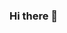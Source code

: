 ### Hi there 👋

<!--
**A243086/A243086** is a ✨ _special_ ✨ repository because its `README.md` (this file) appears on your GitHub profile.

Here are some ideas to get you started:

- 🔭 I’m currently working on analysing ECG signal processing using python programming.

Electrocardiogram (ECG) signal processing is an important task in cardiology and biomedical engineering. The purpose of this repository is to collect algorithms and tools for processing ECG signals with the goal of detecting and analyzing heart electrical activity.

A detailed README file is included in the repository, which provides an overview of the project and instructions for using the tools and algorithms. There is information in the README file regarding the installation of the necessary dependencies and the procedure for running the code. Furthermore, the article explains the different algorithms and techniques used to process ECG signals, including filtering, segmentation, feature extraction, and classification.

A number of sample ECG signals are available in the repository that can be used for testing and validation purposes. Also included is code for visualizing and analyzing ECG signals, such as their amplitude, frequency, and duration.

There are a number of applications for the ECG signal processing tools available in this repository, such as the diagnosis of arrhythmias, the detection of myocardial infarction, and the monitoring of the effects of drugs on the heart. Researchers and clinicians in the field of cardiology can benefit from this repository by gaining a better understanding of ECG signals and developing more effective diagnostic and therapeutic strategies.
